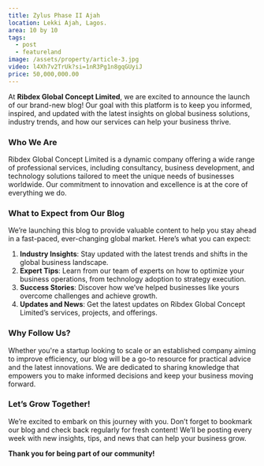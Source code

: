 ```yaml
---
title: Zylus Phase II Ajah
location: Lekki Ajah, Lagos.
area: 10 by 10
tags:
  - post
  - featureland
image: /assets/property/article-3.jpg
video: l4Xh7v2TrUk?si=1nR3Pg1n8gqGUyiJ
price: 50,000,000.00
---
```


At **Ribdex Global Concept Limited**, we are excited to announce the launch of our brand-new blog! Our goal with this platform is to keep you informed, inspired, and updated with the latest insights on global business solutions, industry trends, and how our services can help your business thrive.

### Who We Are
Ribdex Global Concept Limited is a dynamic company offering a wide range of professional services, including consultancy, business development, and technology solutions tailored to meet the unique needs of businesses worldwide. Our commitment to innovation and excellence is at the core of everything we do.

### What to Expect from Our Blog
We’re launching this blog to provide valuable content to help you stay ahead in a fast-paced, ever-changing global market. Here’s what you can expect:
1. **Industry Insights**: Stay updated with the latest trends and shifts in the global business landscape.
2. **Expert Tips**: Learn from our team of experts on how to optimize your business operations, from technology adoption to strategy execution.
3. **Success Stories**: Discover how we’ve helped businesses like yours overcome challenges and achieve growth.
4. **Updates and News**: Get the latest updates on Ribdex Global Concept Limited’s services, projects, and offerings.

### Why Follow Us?
Whether you're a startup looking to scale or an established company aiming to improve efficiency, our blog will be a go-to resource for practical advice and the latest innovations. We are dedicated to sharing knowledge that empowers you to make informed decisions and keep your business moving forward.

### Let’s Grow Together!
We’re excited to embark on this journey with you. Don’t forget to bookmark our blog and check back regularly for fresh content! We’ll be posting every week with new insights, tips, and news that can help your business grow.

**Thank you for being part of our community!**